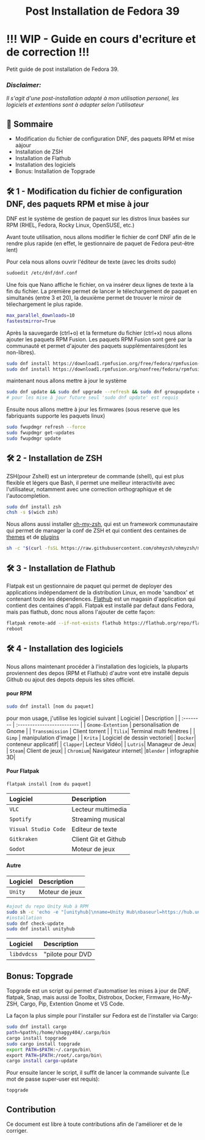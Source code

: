# <p align="center">Post Installation de Fedora 39</p>

# !!! WIP - Guide en cours d'ecriture et de correction !!!
Petit guide de post installation de Fedora 39.
### *Disclaimer:*
*Il s'agit d'une post-installation adapté à mon utilisation personel, les logiciels et extentions sont à adapter selon l'utilisateur*
    
## 🧐 Sommaire   
- Modification du fichier de configuration DNF, des paquets RPM et mise aàjour
- Installation de ZSH
- Installation de Flathub
- Installation des logiciels
- Bonus: Installation de Topgrade
## 🛠️ 1 - Modification du fichier de configuration DNF, des paquets RPM et mise à jour

DNF est le système de gestion de paquet sur les distros linux basées sur RPM (RHEL, Fedora, Rocky Linux, OpenSUSE, etc.)

Avant toute utilisation, nous allons modifier le fichier de conf DNF afin de le rendre plus rapide (en effet, le gestionnaire de paquet de Fedora peut-être lent)

Pour cela nous allons ouvrir l'éditeur de texte (avec les droits sudo)
```bash
sudoedit /etc/dnf/dnf.conf
```
Une fois que Nano affiche le fichier, on va insérer deux lignes de texte à la fin du fichier. La première permet de lancer le télechargement de paquet en simultanés (entre 3 et 20), la deuxième permet de trouver le miroir de télechargement le plus rapide.
```bash
max_parallel_downloads=10
fastestmirror=True
```
Après la sauvegarde (ctrl+o) et la fermeture du fichier (ctrl+x) nous allons ajouter les paquets RPM Fusion.
Les paquets RPM Fusion sont geré par la communauté et permet d'ajouter des paquets supplémentaires(dont les non-libres).
```bash
sudo dnf install https://download1.rpmfusion.org/free/fedora/rpmfusion-free-release-$(rpm -E %fedora).noarch.rpm
sudo dnf install https://download1.rpmfusion.org/nonfree/fedora/rpmfusion-nonfree-release-$(rpm -E %fedora).noarch.rpm
```

maintenant nous allons mettre à jour le système
```bash
sudo dnf update && sudo dnf upgrade --refresh && sudo dnf groupupdate core
# pour les mise à jour future seul 'sudo dnf update' est requis
```
Ensuite nous allons mettre à jour les firmwares (sous reserve que les fabriquants supporte les paquets linux)
```bash
sudo fwupdmgr refresh --force
sudo fwupdmgr get-updates
sudo fwupdmgr update
```

## 🛠️ 2 - Installation de ZSH
ZSH(pour Zshell) est un interpreteur de commande (shell), qui est plus flexible et légers que Bash, il permet une meilleur interactivité avec l'utilisateur, notamment avec une correction orthographique et de l'autocompletion.
```bash
sudo dnf install zsh
chsh -s $(wich zsh)
```
Nous allons aussi installer [oh-my-zsh](https://ohmyz.sh/), qui est un framework communautaire qui permet de manager la conf de ZSH et qui contient des centaines de [themes](https://github.com/ohmyzsh/ohmyzsh/wiki/Themes) et de [plugins](https://github.com/ohmyzsh/ohmyzsh/wiki/Plugins)
```bash
sh -c "$(curl -fsSL https://raw.githubusercontent.com/ohmyzsh/ohmyzsh/master/tools/install.sh)"
```

## 🛠️ 3 - Installation de Flathub

Flatpak est un gestionnaire de paquet qui permet de deployer des applications indépendament de la distribution Linux, en mode 'sandbox' et contenant toute les dépendences. [Flathub](https://flathub.org/home) est un magasin d'application qui contient des centaines d'appli.
Flatpak est installé par defaut dans Fedora, mais pas flathub, donc nous allons l'ajouter de cette façon:
```bash
flatpak remote-add --if-not-exists flathub https://flathub.org/repo/flathub.flatpakrepo
reboot
```
## 🛠️ 4 - Installation des logiciels
Nous allons maintenant procéder à l'installation des logiciels, la pluparts proviennent des depos (RPM et Flathub) d'autre vont etre installé depuis Github ou ajout des depots depuis les sites officiel.

#### pour RPM
```bash
sudo dnf install [nom du paquet]
```
pour mon usage, j'utilise les logiciel suivant
| Logiciel | Description                |
| :-------- | :------------------------- |
| `Gnome-Extention`   | personalisation de Gnome   |
| `Transsmission`  | Client torrent  |
| `Tilix`| Terminal multi fenêtres |
| `Gimp` | manipulation d'image |
| `Krita` | Logiciel de dessin vectoriel|
| `Docker`| conteneur applicatif|
| `Clapper`| Lecteur Vidéo|
| `Lutris`| Manageur de Jeux|
| `Steam`| Client de jeux|
| `Chromium`| Navigateur internet|
|`Blender` | infographie 3D|

#### Pour Flatpak
```bash
flatpak install [nom du paquet]
```
| Logiciel | Description                |
| :-------- | :------------------------- |
| `VLC` | Lecteur multimedia|
| `Spotify`| Streaming musical|
| `Visual Studio Code`| Editeur de texte|
| `Gitkraken`| Client Git et Github|
| `Godot` | Moteur de jeux |

#### Autre
| Logiciel | Description                |
| :-------- | :------------------------- |
|`Unity`|Moteur de jeux|

```bash
#ajout du repo Unity Hub à RPM
sudo sh -c 'echo -e "[unityhub]\nname=Unity Hub\nbaseurl=https://hub.unity3d.com/linux/repos/rpm/stable\nenabled=1\ngpgcheck=1\ngpgkey=https://hub.unity3d.com/linux/repos/rpm/stable/repodata/repomd.xml.key\nrepo_gpgcheck=1" > /etc/yum.repos.d/unityhub.repo'
#installation
sudo dnf check-update
sudo dnf install unityhub
```
| Logiciel | Description                |
| :-------- | :------------------------- |
|`libdvdcss`|"pilote pour DVD|

## Bonus: Topgrade

Topgrade est un script qui permet d'automatiser les mises à jour de DNF, flatpak, Snap, mais aussi de Toolbx, Distrobox, Docker, Firmware, Ho-My-ZSH, Cargo, Pip, Extention Gnome et VS Code.

La façon la plus simple pour l'installer sur Fedora est de l'installer via Cargo:

```bash
sudo dnf install cargo
path=%path%;/home/shaggy404/.cargo/bin
cargo install topgrade
sudo cargo install topgrade
export PATH=$PATH:~/.cargo/bin\
export PATH=$PATH:/root/.cargo/bin\
cargo install cargo-update
```

Pour ensuite lancer le script, il suffit de lancer la commande suivante (Le mot de passe super-user est requis):

```bash
topgrade
```

## Contribution
Ce document est libre à toute contributions afin de l'améliorer et de le corriger.